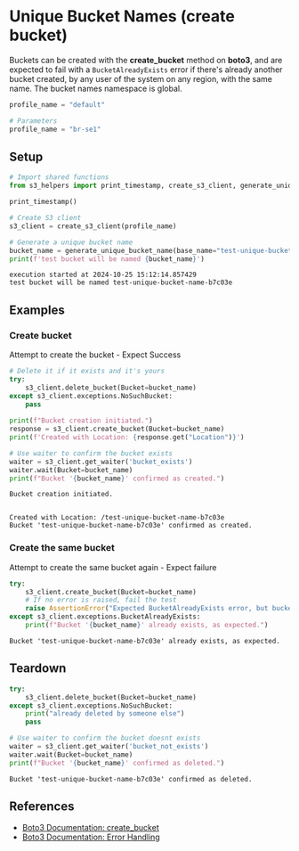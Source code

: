 # Unique Bucket Names (create bucket)

Buckets can be created with the **create_bucket** method on **boto3**, and are expected to fail with a `BucketAlreadyExists` error if there's already another bucket created, by any user of the system on any region, with the same name. The bucket names namespace is global.


```python
profile_name = "default"
```


```python
# Parameters
profile_name = "br-se1"

```

## Setup


```python
# Import shared functions
from s3_helpers import print_timestamp, create_s3_client, generate_unique_bucket_name

print_timestamp()

# Create S3 client
s3_client = create_s3_client(profile_name)

# Generate a unique bucket name
bucket_name = generate_unique_bucket_name(base_name="test-unique-bucket-name")
print(f'test bucket will be named {bucket_name}')
```

    execution started at 2024-10-25 15:12:14.857429
    test bucket will be named test-unique-bucket-name-b7c03e


## Examples

### Create bucket

Attempt to create the bucket - Expect Success


```python
# Delete it if it exists and it's yours
try:
    s3_client.delete_bucket(Bucket=bucket_name)
except s3_client.exceptions.NoSuchBucket:
    pass
    
print(f"Bucket creation initiated.")
response = s3_client.create_bucket(Bucket=bucket_name)
print(f'Created with Location: {response.get("Location")}')

# Use waiter to confirm the bucket exists
waiter = s3_client.get_waiter('bucket_exists')
waiter.wait(Bucket=bucket_name)
print(f"Bucket '{bucket_name}' confirmed as created.")
```

    Bucket creation initiated.


    Created with Location: /test-unique-bucket-name-b7c03e
    Bucket 'test-unique-bucket-name-b7c03e' confirmed as created.


### Create the same bucket
Attempt to create the same bucket again - Expect failure


```python
try:
    s3_client.create_bucket(Bucket=bucket_name)
    # If no error is raised, fail the test
    raise AssertionError("Expected BucketAlreadyExists error, but bucket was created successfully.")
except s3_client.exceptions.BucketAlreadyExists:
    print(f"Bucket '{bucket_name}' already exists, as expected.")
```

    Bucket 'test-unique-bucket-name-b7c03e' already exists, as expected.


## Teardown


```python
try:
    s3_client.delete_bucket(Bucket=bucket_name)
except s3_client.exceptions.NoSuchBucket:
    print("already deleted by someone else")
    pass

# Use waiter to confirm the bucket doesnt exists
waiter = s3_client.get_waiter('bucket_not_exists')
waiter.wait(Bucket=bucket_name)
print(f"Bucket '{bucket_name}' confirmed as deleted.")
```

    Bucket 'test-unique-bucket-name-b7c03e' confirmed as deleted.


## References

- [Boto3 Documentation: create_bucket](https://boto3.amazonaws.com/v1/documentation/api/latest/reference/services/s3/client/create_bucket.html)
- [Boto3 Documentation: Error Handling](https://boto3.amazonaws.com/v1/documentation/api/latest/guide/error-handling.html)
